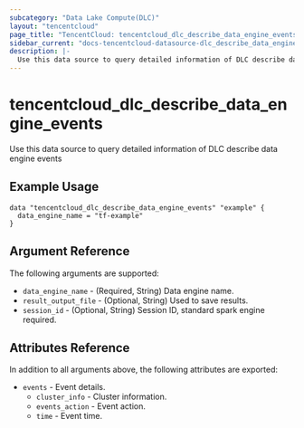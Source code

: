 ```yaml
---
subcategory: "Data Lake Compute(DLC)"
layout: "tencentcloud"
page_title: "TencentCloud: tencentcloud_dlc_describe_data_engine_events"
sidebar_current: "docs-tencentcloud-datasource-dlc_describe_data_engine_events"
description: |-
  Use this data source to query detailed information of DLC describe data engine events
---
```


# tencentcloud_dlc_describe_data_engine_events

Use this data source to query detailed information of DLC describe data engine events

## Example Usage

```hcl
data "tencentcloud_dlc_describe_data_engine_events" "example" {
  data_engine_name = "tf-example"
}
```

## Argument Reference

The following arguments are supported:

* `data_engine_name` - (Required, String) Data engine name.
* `result_output_file` - (Optional, String) Used to save results.
* `session_id` - (Optional, String) Session ID, standard spark engine required.

## Attributes Reference

In addition to all arguments above, the following attributes are exported:

* `events` - Event details.
  * `cluster_info` - Cluster information.
  * `events_action` - Event action.
  * `time` - Event time.



